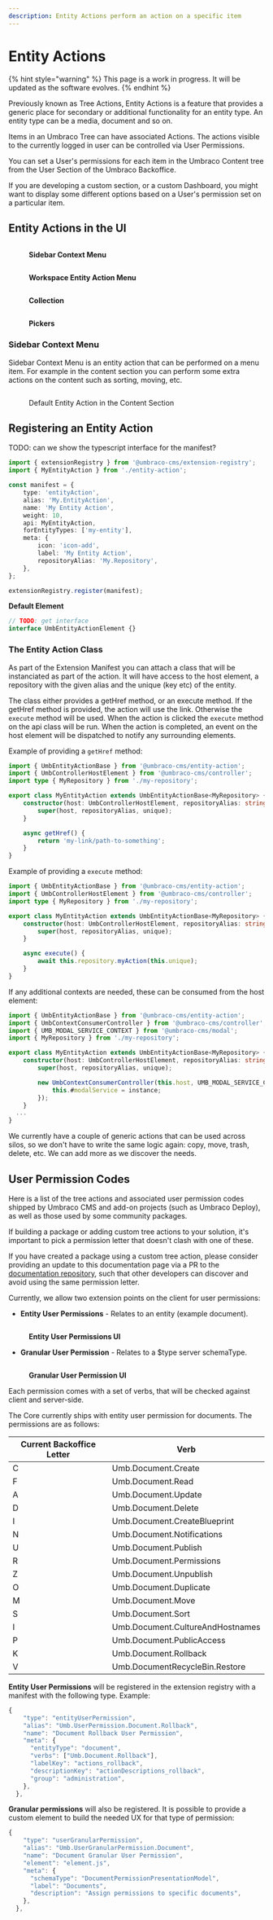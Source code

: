 ```yaml
---
description: Entity Actions perform an action on a specific item
---
```


# Entity Actions

{% hint style="warning" %}
This page is a work in progress. It will be updated as the software evolves.
{% endhint %}

Previously known as Tree Actions, Entity Actions is a feature that provides a generic place for secondary or additional functionality for an entity type. An entity type can be a media, document and so on. &#x20;

Items in an Umbraco Tree can have associated Actions. The actions visible to the currently logged in user can be controlled via User Permissions.

You can set a User's permissions for each item in the Umbraco Content tree from the User Section of the Umbraco Backoffice.

If you are developing a custom section, or a custom Dashboard, you might want to display some different options based on a User's permission set on a particular item.

## Entity Actions in the UI <a href="#entity-actions-in-the-ui" id="entity-actions-in-the-ui"></a>

<div>

<figure><img src="../../../.gitbook/assets/entity-action-sidebar-context.svg" alt=""><figcaption><p><strong>Sidebar Context Menu</strong></p></figcaption></figure>

 

<figure><img src="../../../.gitbook/assets/entity-action-workspace-menu.svg" alt=""><figcaption><p><strong>Workspace Entity Action Menu</strong></p></figcaption></figure>

</div>

<div>

<figure><img src="../../../.gitbook/assets/entity-action-collection-menu.svg" alt=""><figcaption><p><strong>Collection</strong></p></figcaption></figure>

 

<figure><img src="../../../.gitbook/assets/entity-action-picker-context-menu.svg" alt=""><figcaption><p><strong>Pickers</strong></p></figcaption></figure>

</div>

### Sidebar Context Menu <a href="#registering-an-entity-action" id="registering-an-entity-action"></a>

Sidebar Context Menu is an entity action that can be performed on a menu item. For example in the content section you can perform some extra actions on the content such as sorting, moving, etc.

<figure><img src="../../../.gitbook/assets/entity-action-example-content-section.png" alt=""><figcaption><p>Default Entity Action in the Content Section</p></figcaption></figure>

## Registering an Entity Action <a href="#registering-an-entity-action" id="registering-an-entity-action"></a>

TODO: can we show the typescript interface for the manifest?

```typescript
import { extensionRegistry } from '@umbraco-cms/extension-registry';
import { MyEntityAction } from './entity-action';

const manifest = {
	type: 'entityAction',
	alias: 'My.EntityAction',
	name: 'My Entity Action',
	weight: 10,
	api: MyEntityAction,
	forEntityTypes: ['my-entity'],
	meta: {
		icon: 'icon-add',
		label: 'My Entity Action',
		repositoryAlias: 'My.Repository',
	},
};

extensionRegistry.register(manifest);
```

**Default Element**

```typescript
// TODO: get interface
interface UmbEntityActionElement {}
```

### The Entity Action Class <a href="#the-entity-action-class" id="the-entity-action-class"></a>

As part of the Extension Manifest you can attach a class that will be instanciated as part of the action. It will have access to the host element, a repository with the given alias and the unique (key etc) of the entity.

The class either provides a getHref method, or an execute method. If the getHref method is provided, the action will use the link. Otherwise the `execute` method will be used. When the action is clicked the `execute` method on the api class will be run. When the action is completed, an event on the host element will be dispatched to notify any surrounding elements.

Example of providing a `getHref` method:

```typescript
import { UmbEntityActionBase } from '@umbraco-cms/entity-action';
import { UmbControllerHostElement } from '@umbraco-cms/controller';
import type { MyRepository } from './my-repository';

export class MyEntityAction extends UmbEntityActionBase<MyRepository> {
	constructor(host: UmbControllerHostElement, repositoryAlias: string, unique: string) {
		super(host, repositoryAlias, unique);
	}

	async getHref() {
		return 'my-link/path-to-something';
	}
}
```

Example of providing a `execute` method:

```typescript
import { UmbEntityActionBase } from '@umbraco-cms/entity-action';
import { UmbControllerHostElement } from '@umbraco-cms/controller';
import type { MyRepository } from './my-repository';

export class MyEntityAction extends UmbEntityActionBase<MyRepository> {
	constructor(host: UmbControllerHostElement, repositoryAlias: string, unique: string) {
		super(host, repositoryAlias, unique);
	}

	async execute() {
		await this.repository.myAction(this.unique);
	}
}
```

If any additional contexts are needed, these can be consumed from the host element:

```typescript
import { UmbEntityActionBase } from '@umbraco-cms/entity-action';
import { UmbContextConsumerController } from '@umbraco-cms/controller';
import { UMB_MODAL_SERVICE_CONTEXT } from '@umbraco-cms/modal';
import { MyRepository } from './my-repository';

export class MyEntityAction extends UmbEntityActionBase<MyRepository> {
	constructor(host: UmbControllerHostElement, repositoryAlias: string, unique: string) {
		super(host, repositoryAlias, unique);

		new UmbContextConsumerController(this.host, UMB_MODAL_SERVICE_CONTEXT, (instance) => {
			this.#modalService = instance;
		});
	}
  ...
}
```

We currently have a couple of generic actions that can be used across silos, so we don't have to write the same logic again: copy, move, trash, delete, etc. We can add more as we discover the needs.

## User Permission Codes <a href="#user-permission-codes" id="user-permission-codes"></a>

Here is a list of the tree actions and associated user permission codes shipped by Umbraco CMS and add-on projects (such as Umbraco Deploy), as well as those used by some community packages.

If building a package or adding custom tree actions to your solution, it's important to pick a permission letter that doesn't clash with one of these.

If you have created a package using a custom tree action, please consider providing an update to this documentation page via a PR to the [documentation repository](https://github.com/umbraco/UmbracoDocs), such that other developers can discover and avoid using the same permission letter.

Currently, we allow two extension points on the client for user permissions:

* **Entity User Permissions** - Relates to an entity (example document).

<figure><img src="../../../.gitbook/assets/entity-user-permissions-ui.png" alt=""><figcaption><p><strong>Entity User Permissions UI</strong></p></figcaption></figure>

* **Granular User Permission** - Relates to a $type server schemaType.

<figure><img src="../../../.gitbook/assets/granular-user-permissions-ui.png" alt=""><figcaption><p><strong>Granular User Permission UI</strong></p></figcaption></figure>

Each permission comes with a set of verbs, that will be checked against client and server-side.

The Core currently ships with entity user permission for documents. The permissions are as follows:

| Current Backoffice Letter	 | Verb                             |
| -------------------------- | -------------------------------- |
| C                          | Umb.Document.Create              |
| F                          | Umb.Document.Read                |
| A                          | Umb.Document.Update              |
| D                          | Umb.Document.Delete              |
| I                          | Umb.Document.CreateBlueprint     |
| N                          | Umb.Document.Notifications       |
| U                          | Umb.Document.Publish             |
| R                          | Umb.Document.Permissions         |
| Z                          | Umb.Document.Unpublish           |
| O                          | Umb.Document.Duplicate           |
| M                          | Umb.Document.Move                |
| S                          | Umb.Document.Sort                |
| I                          | Umb.Document.CultureAndHostnames |
| P                          | Umb.Document.PublicAccess        |
| K                          | Umb.Document.Rollback            |
| V                          | Umb.DocumentRecycleBin.Restore   |

**Entity User Permissions** will be registered in the extension registry with a manifest with the following type. Example:

```typescript
{
    "type": "entityUserPermission",
    "alias": "Umb.UserPermission.Document.Rollback",
    "name": "Document Rollback User Permission",
    "meta": {
      "entityType": "document",
      "verbs": ["Umb.Document.Rollback"],
      "labelKey": "actions_rollback",
      "descriptionKey": "actionDescriptions_rollback",
      "group": "administration",
    },
  },
```

**Granular permissions** will also be registered. It is possible to provide a custom element to build the needed UX for that type of permission:

```typescript
{
    "type": "userGranularPermission",
    "alias": "Umb.UserGranularPermission.Document",
    "name": "Document Granular User Permission",
    "element": "element.js",
    "meta": {
      "schemaType": "DocumentPermissionPresentationModel",
      "label": "Documents",
      "description": "Assign permissions to specific documents",
    },
  },
```

